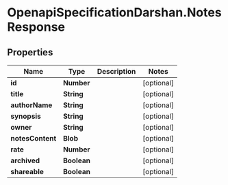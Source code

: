 # OpenapiSpecificationDarshan.NotesResponse

## Properties

Name | Type | Description | Notes
------------ | ------------- | ------------- | -------------
**id** | **Number** |  | [optional] 
**title** | **String** |  | [optional] 
**authorName** | **String** |  | [optional] 
**synopsis** | **String** |  | [optional] 
**owner** | **String** |  | [optional] 
**notesContent** | **Blob** |  | [optional] 
**rate** | **Number** |  | [optional] 
**archived** | **Boolean** |  | [optional] 
**shareable** | **Boolean** |  | [optional] 


